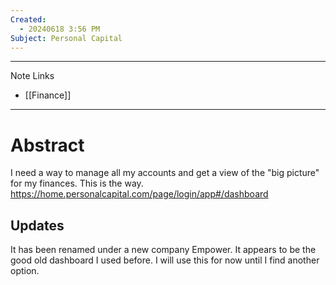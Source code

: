 ```yaml
---
Created:
  - 20240618 3:56 PM
Subject: Personal Capital
---
```

----------------
Note Links
- [[Finance]]
-----------------
# Abstract
I need a way to manage all my accounts and get a view of the "big picture" for my finances. This is the way.
https://home.personalcapital.com/page/login/app#/dashboard
## Updates
It has been renamed under a new company Empower. It appears to be the good old dashboard I used before. I will use this for now until I find another option.
